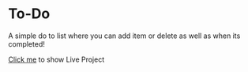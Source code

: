 # To-Do
A simple do to list where you can add item or delete as well as when its completed!
<p><a href="https://amitkys.github.io/To-Do/">Click me</a> to show Live Project</p>

